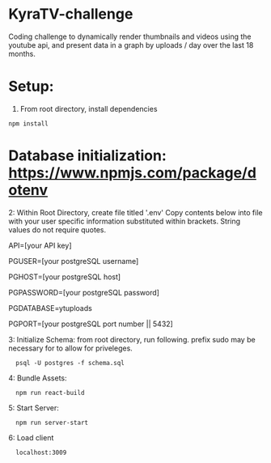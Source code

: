 # KyraTV-challenge
Coding challenge to dynamically render thumbnails and videos using the youtube api, and present data in a graph by uploads / day over the last 18 months.

# Setup:
1. From root directory, install dependencies
```
npm install
```

# Database initialization: https://www.npmjs.com/package/dotenv
2: Within Root Directory, create file titled '.env'
  Copy contents below into file with your user specific information substituted within brackets. String values do not require quotes.


  API=[your API key]

  PGUSER=[your postgreSQL username]

  PGHOST=[your postgreSQL host]

  PGPASSWORD=[your postgreSQL password]

  PGDATABASE=ytuploads

  PGPORT=[your postgreSQL port number || 5432]


3: Initialize Schema: from root directory, run following. prefix sudo may be necessary for to allow for priveleges.
```
  psql -U postgres -f schema.sql
```

4: Bundle Assets:
```
  npm run react-build
```

5: Start Server:
```
  npm run server-start
```

6: Load client
```
  localhost:3009
```